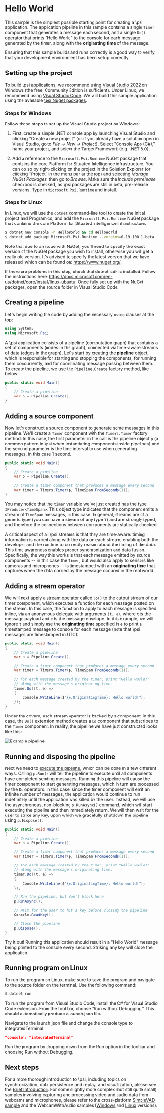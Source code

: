 # Hello World

This sample is the simplest possible starting point for creating a \\psi application. The application pipeline in this sample contains a single `Timer` component that generates a message each second, and a single `Do()` operator that prints "Hello World" to the console for each message generated by the timer, along with the __originating time__ of the message. 

Ensuring that this sample builds and runs correctly is a good way to verify that your development environment has been setup correctly.

## Setting up the project

To build \\psi applications, we recommend using [Visual Studio 2022](https://www.visualstudio.com/vs/ "Visual Studio 2022") on Windows (the free, Community Edition is sufficient). Under Linux, we recommend using [Visual Studio Code](https://code.visualstudio.com/). We will build this sample application using the available [\\psi Nuget packages](https://github.com/microsoft/psi/wiki/Using-via-NuGet-Packages). 

### Steps for Windows

Follow these steps to set up the Visual Studio project on Windows:

1. First, create a simple .NET console app by launching Visual Studio and clicking "Create a new project" (or if you already have a solution open in Visual Studio, go to _File -> New -> Project_). Select "Console App (C#)," name your project, and select the Target Framework (e.g. .NET 8.0).

2. Add a reference to the `Microsoft.Psi.Runtime` NuGet package that contains the core Platform for Situated Intelligence infrastructure. You can do so by right-clicking on the project in the Solution Explorer (or clicking "Project" in the menu bar at the top) and selecting _Manage NuGet Packages_, then go to _Browse_. Make sure the _Include prerelease_ checkbox is checked, as \\psi packages are still in beta, pre-release versions. Type in `Microsoft.Psi.Runtime` and install.

### Steps for Linux

In Linux, we will use the `dotnet` command-line tool to create the initial project and Program.cs, and add the `Microsoft.Psi.Runtime` NuGet package that contains the core Platform for Situated Intelligence infrastructure:

```bash
$ dotnet new console -n HelloWorld && cd HelloWorld
$ dotnet add package Microsoft.Psi.Runtime --version=0.19.100.1-beta
```

Note that due to an issue with NuGet, you'll need to specify the exact version of the NuGet package you wish to install, otherwise you will get a really old version. It's advised to specify the latest version that we have released, which can be found on: https://www.nuget.org/.

If there are problems in this step, check that dotnet-sdk is installed. Follow the instructions here: https://docs.microsoft.com/en-us/dotnet/core/install/linux-ubuntu. Once fully set up with the NuGet packages, open the source folder in Visual Studio Code.  

## Creating a pipeline

Let's begin writing the code by adding the necessary `using` clauses at the top:

```csharp
using System;
using Microsoft.Psi;
```

A \\psi application consists of a pipeline (computation graph) that contains a set of components (nodes in the graph), connected via time-aware streams of data (edges in the graph). Let's start by creating the __pipeline__ object, which is responsible for starting and stopping the components, for running them concurrently, and for coordinating message passing between them. To create the pipeline, we use the `Pipeline.Create` factory method, like below:

```csharp
public static void Main()
{
    // Create a pipeline
    var p = Pipeline.Create();
}
```

## Adding a source component

Now let's construct a source component to generate some messages in this pipeline. We'll create a `Timer` component with the `Timers.Timer` factory method. In this case, the first parameter in the call is the pipeline object `p` (a common pattern in \\psi when instantiating components inside pipelines) and the second parameter is the time interval to use when generating messages, in this case 1 second.

```csharp
public static void Main()
{
    // Create a pipeline
    var p = Pipeline.Create();

    // Create a timer component that produces a message every second
    var timer = Timers.Timer(p, TimeSpan.FromSeconds(1));
}
```

You may notice that the `timer` variable we've just created has the type `IProducer<TimeSpan>`. This object type indicates that the component emits a stream of `TimeSpan` messages, in this case. In general, streams are of a generic type (you can have a stream of any type `T`) and are strongly typed, and therefore the connections between components are statically checked.

A critical aspect of all \\psi streams is that they are time-aware: timing information is carried along with the data on each stream, enabling both the developer and the runtime to correctly reason about the timing of the data. This time awareness enables proper synchronization and data fusion. Specifically, the way this works is that each message emitted by source components -- in this case the `Timer`, but would also apply to sensors like cameras and microphones -- is timestamped with an __originating time__ that captures when the data carried by the message occured in the real world.

## Adding a stream operator

We will next apply a [stream operator](https://github.com/microsoft/psi/wiki/Basic-Stream-Operators) called `Do()` to the output stream of our timer component, which executes a function for each message posted on the stream. In this case, the function to apply to each message is specified inline, via an anonymous delegate with arguments `(t, e)`, where `t` is the message payload and `e` is the message envelope. In this example, we will ignore `t` and simply use the __originating time__ specified in `e` to print a timestamped message to console for each message (note that \\psi messages are timestamped in UTC):

```csharp
public static void Main()
{
    // Create a pipeline
    var p = Pipeline.Create();

    // Create a timer component that produces a message every second
    var timer = Timers.Timer(p, TimeSpan.FromSeconds(1));

    // For each message created by the timer, print "Hello world!"
    // along with the message's originating time.
    timer.Do((t, e) =>
    {
        Console.WriteLine($"{e.OriginatingTime}: Hello world!");
    });
}
```

Under the covers, each stream operator is backed by a component: in this case, the `Do()` extension method creates a `Do` component that subscribes to the `Timer` component. In reality, the pipeline we have just constructed looks like this:

![Example pipeline](https://github.com/microsoft/psi/wiki/SimplePipeline.png)

## Running and disposing the pipeline

Next we need to [execute the pipeline](https://github.com/microsoft/psi/wiki/Pipeline-Execution), which can be done in a few different ways. Calling `p.Run()` will tell the pipeline to execute until all components have completed sending messages. Running this pipeline will cause the timer component to start generating messages, which in turn are processed by the `Do` operators. In this case, since the timer component will emit an infinite number of messages, the application would continue to run indefinitely until the application was killed by the user. Instead, we will use the asynchronous, non-blocking `p.RunAsync()` command, which will start executing the pipeline and then immediately return. We will then wait for the user to strike any key, upon which we gracefully shutdown the pipeline using `p.Dispose()`:

```csharp
public static void Main()
{
    // Create a pipeline
    var p = Pipeline.Create();

    // Create a timer component that produces a message every second
    var timer = Timers.Timer(p, TimeSpan.FromSeconds(1));

    // For each message created by the timer, print "Hello world!"
    // along with the message's originating time.
    timer.Do((t, e) =>
    {
        Console.WriteLine($"{e.OriginatingTime}: Hello world!");
    });

    // Run the pipeline, but don't block here
    p.RunAsync();

    // Wait for the user to hit a key before closing the pipeline
    Console.ReadKey();

    // Close the pipeline
    p.Dispose();
}
```

Try it out! Running this application should result in a "Hello World" message being printed to the console every second. Striking any key will close the application.

## Running program on Linux
To run the program on Linux, make sure to save the program and navigate to the source folder on the terminal. Use the following command: 

```bash
$ dotnet run
```
To run the program from Visual Studio Code, install the C# for Visual Studio Code extension. From the tool bar, choose "Run without Debugging." This should automatically produce a launch.json file.

Navigate to the launch.json file and change the console type to integratedTerminal. 

```json
"console": "integratedTerminal"
```
Run the program by dropping down from the Run option in the toolbar and choosing Run without Debugging.

## Next steps

For a more thorough introduction to \\psi, including topics on synchronization, data persistence and replay, and visualization, please see the [Brief Introduction](https://github.com/microsoft/psi/wiki/Brief-Introduction). For some slightly more complex (but still quite small) samples involving capturing and processing video and audio data from webcams and microphones, please refer to the cross-platform [SimpleVAD sample](https://github.com/Microsoft/psi-samples/tree/main/Samples/SimpleVoiceActivityDetector) and the WebcamWithAudio samples ([Windows](https://github.com/Microsoft/psi-samples/tree/main/Samples/WebcamWithAudioSample) and [Linux](https://github.com/Microsoft/psi-samples/tree/main/Samples/LinuxWebcamWithAudioSample) versions).
